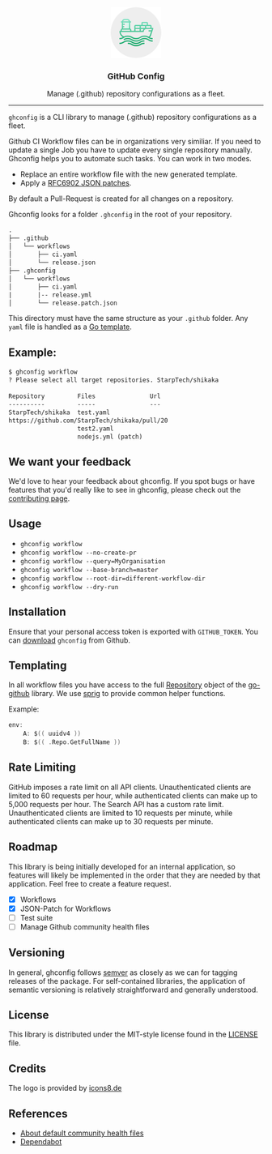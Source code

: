 <p align="center">
  <img alt="ghconfig Logo" src="https://raw.githubusercontent.com/StarpTech/ghconfig/master/docs/logo.png" />
  <h3 align="center">GitHub Config</h3>
  <p align="center">Manage (.github) repository configurations as a fleet.</p>
</p>

---

`ghconfig` is a CLI library to manage (.github) repository configurations as a fleet.

Github CI Workflow files can be in organizations very similiar. If you need to update a single Job you have to update every
single repository manually. Ghconfig helps you to automate such tasks. You can work in two modes.

- Replace an entire workflow file with the new generated template.
- Apply a [ RFC6902 JSON patches](http://tools.ietf.org/html/rfc6902).

By default a Pull-Request is created for all changes on a repository.

Ghconfig looks for a folder `.ghconfig` in the root of your repository.

```
.
├── .github
│   └── workflows
│       ├── ci.yaml
│       └── release.json
├── .ghconfig
│   └── workflows
│       ├── ci.yaml
|       |-- release.yml
│       └── release.patch.json
```

This directory must have the same structure as your `.github` folder. Any `yaml` file is handled as a [Go template](https://golang.org/pkg/text/template/).

## Example:

```
$ ghconfig workflow
? Please select all target repositories. StarpTech/shikaka

Repository         Files               Url
----------         -----               ---
StarpTech/shikaka  test.yaml           https://github.com/StarpTech/shikaka/pull/20
                   test2.yaml
                   nodejs.yml (patch)
```

## We want your feedback

We'd love to hear your feedback about ghconfig. If you spot bugs or have features that you'd really like to see in ghconfig, please check out the [contributing page](./.github/CONTRIBUTING.md).

## Usage

- `ghconfig workflow`
- `ghconfig workflow --no-create-pr`
- `ghconfig workflow --query=MyOrganisation`
- `ghconfig workflow --base-branch=master`
- `ghconfig workflow --root-dir=different-workflow-dir`
- `ghconfig workflow --dry-run`

## Installation

Ensure that your personal access token is exported with `GITHUB_TOKEN`.
You can [download](https://github.com/starptech/ghconfig/releases) `ghconfig` from Github.

## Templating

In all workflow files you have access to the full [Repository](https://pkg.go.dev/github.com/google/go-github/v32/github?tab=doc#Repository) object of the [go-github](https://pkg.go.dev/github.com/google/go-github) library. We use [sprig](http://masterminds.github.io/sprig/) to provide common helper functions.

Example:

```go
env:
    A: $(( uuidv4 ))
    B: $(( .Repo.GetFullName ))
```

## Rate Limiting

GitHub imposes a rate limit on all API clients. Unauthenticated clients are
limited to 60 requests per hour, while authenticated clients can make up to
5,000 requests per hour. The Search API has a custom rate limit. Unauthenticated
clients are limited to 10 requests per minute, while authenticated clients
can make up to 30 requests per minute.

## Roadmap

This library is being initially developed for an internal application, so features will likely be implemented in the order that they are needed by that application. Feel free to create a feature request.

- [X] Workflows
- [X] JSON-Patch for Workflows
- [ ] Test suite
- [ ] Manage Github community health files

## Versioning

In general, ghconfig follows [semver](https://semver.org/) as closely as we
can for tagging releases of the package. For self-contained libraries, the
application of semantic versioning is relatively straightforward and generally
understood.

## License

This library is distributed under the MIT-style license found in the [LICENSE](./LICENSE)
file.

## Credits

The logo is provided by [icons8.de](https://icons8.de)

## References

- [About default community health files](https://docs.github.com/en/github/building-a-strong-community/creating-a-default-community-health-file)
- [Dependabot](https://github.blog/2020-06-01-keep-all-your-packages-up-to-date-with-dependabot/)
